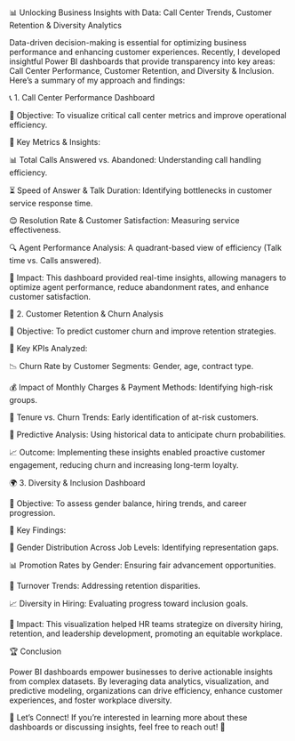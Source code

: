 📊 Unlocking Business Insights with Data: Call Center Trends, Customer Retention & Diversity Analytics

Data-driven decision-making is essential for optimizing business performance and enhancing customer experiences. Recently, I developed insightful Power BI dashboards that provide transparency into key areas: Call Center Performance, Customer Retention, and Diversity & Inclusion. Here’s a summary of my approach and findings:

📞 1. Call Center Performance Dashboard

🎯 Objective: To visualize critical call center metrics and improve operational efficiency.

📌 Key Metrics & Insights:

📊 Total Calls Answered vs. Abandoned: Understanding call handling efficiency.

⏳ Speed of Answer & Talk Duration: Identifying bottlenecks in customer service response time.

😊 Resolution Rate & Customer Satisfaction: Measuring service effectiveness.

🔍 Agent Performance Analysis: A quadrant-based view of efficiency (Talk time vs. Calls answered).

🚀 Impact: This dashboard provided real-time insights, allowing managers to optimize agent performance, reduce abandonment rates, and enhance customer satisfaction.

🔄 2. Customer Retention & Churn Analysis

🎯 Objective: To predict customer churn and improve retention strategies.

📌 Key KPIs Analyzed:

📉 Churn Rate by Customer Segments: Gender, age, contract type.

💰 Impact of Monthly Charges & Payment Methods: Identifying high-risk groups.

📆 Tenure vs. Churn Trends: Early identification of at-risk customers.

🔮 Predictive Analysis: Using historical data to anticipate churn probabilities.

📈 Outcome: Implementing these insights enabled proactive customer engagement, reducing churn and increasing long-term loyalty.

🌍 3. Diversity & Inclusion Dashboard

🎯 Objective: To assess gender balance, hiring trends, and career progression.

📌 Key Findings:

👥 Gender Distribution Across Job Levels: Identifying representation gaps.

📊 Promotion Rates by Gender: Ensuring fair advancement opportunities.

🔄 Turnover Trends: Addressing retention disparities.

📈 Diversity in Hiring: Evaluating progress toward inclusion goals.

🌟 Impact: This visualization helped HR teams strategize on diversity hiring, retention, and leadership development, promoting an equitable workplace.

🏆 Conclusion

Power BI dashboards empower businesses to derive actionable insights from complex datasets. By leveraging data analytics, visualization, and predictive modeling, organizations can drive efficiency, enhance customer experiences, and foster workplace diversity.

📢 Let’s Connect! If you’re interested in learning more about these dashboards or discussing insights, feel free to reach out! 🚀
